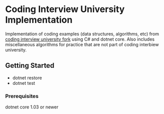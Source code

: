 
# Coding Interview University Implementation

Implementation of coding examples (data structures, algorithms, etc) from [coding interview university fork](https://github.com/istrupin/coding-interview-university) using C# and dotnet core.  Also includes miscellaneous algorithms for practice that are not part of coding interbiew university.

## Getting Started

* dotnet restore
* dotnet test

### Prerequisites

dotnet core 1.03 or newer